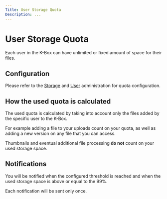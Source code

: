 ```yaml
---
Title: User Storage Quota
Description: ...
---
```


# User Storage Quota

Each user in the K-Box can have unlimited or fixed amount of space for their files.

## Configuration

Please refer to the [Storage](../administration/storage.md) and [User](../administration/users.md) administration for quota configuration.

## How the used quota is calculated

The used quota is calculated by taking into account only the files added by the specific user to the K-Box.

For example adding a file to your uploads count on your quota, as well as adding a new version on any file that you can access.

Thumbnails and eventual additional file processing **do not** count on your used storage space.

## Notifications

You will be notified when the configured threshold is reached and when the used storage space is above or equal to the 99%.

Each notification will be sent only once.
